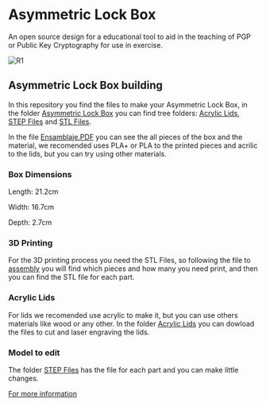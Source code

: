 # Asymmetric Lock Box
An open source design for a educational tool to aid in the teaching of PGP or Public Key Cryptography for use in exercise.

![R1](https://user-images.githubusercontent.com/92321214/156837292-101f65e2-53c3-455b-ba2d-f15cdea68a99.JPG)

## Asymmetric Lock Box building
In this repository you find the files to make your Asymmetric Lock Box, in the folder [Asymmetric Lock Box](https://github.com/VEinteligente/asymentric-lock-box/tree/main/Asymmetric%20Lock%20Box) you can find tree folders: [Acrylic Lids](https://github.com/VEinteligente/asymentric-lock-box/tree/main/Asymmetric%20Lock%20Box/Acrylic%20Lids), [STEP Files](https://github.com/VEinteligente/asymentric-lock-box/tree/main/Asymmetric%20Lock%20Box/STEP%20Files) and [STL Files](https://github.com/VEinteligente/asymentric-lock-box/tree/main/Asymmetric%20Lock%20Box/STL%20Files).

In the file [Ensamblaje.PDF](https://github.com/VEinteligente/asymentric-lock-box/blob/main/Asymmetric%20Lock%20Box/Ensamblaje.PDF) you can see the all pieces of the box and the material, we recomended uses PLA+ or PLA to the printed pieces and acrilic to the lids, but you can try using other materials.

### Box Dimensions
Length: 21.2cm

Width: 16.7cm

Depth: 2.7cm

### 3D Printing
For the 3D printing process you need the STL Files, so following the file to [assembly](https://github.com/VEinteligente/asymentric-lock-box/blob/main/Asymmetric%20Lock%20Box/Ensamblaje.PDF) you will find which pieces and how many you need print, and then you can find the STL file for each part.

### Acrylic Lids
For lids we recomended use acrylic to make it, but you can use others materials like wood or any other.
In the folder [Acrylic Lids](https://github.com/VEinteligente/asymentric-lock-box/tree/main/Asymmetric%20Lock%20Box/Acrylic%20Lids) you can dowload the files to cut and laser engraving the lids.

### Model to edit
The folder [STEP Files](https://github.com/VEinteligente/asymentric-lock-box/tree/main/Asymmetric%20Lock%20Box/STEP%20Files) has the file for each part and you can make little changes.

[For more information](https://conexionsegura.org/box)
